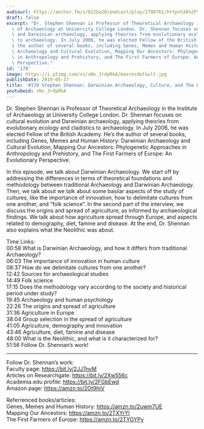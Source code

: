 ```yaml
---
audiourl: https://anchor.fm/s/822ba20/podcast/play/2788761/https%3A%2F%2Fd3ctxlq1ktw2nl.cloudfront.net%2Fproduction%2F2019-2-30%2F12145805-44100-2-efec4b9320e1f.m4a
draft: false
excerpt: "Dr. Stephen Shennan is Professor of Theoretical Archaeology in the Institute\
  \ of Archaeology at University College London. Dr. Shennan focuses on cultural evolution\
  \ and Darwinian archaeology, applying theories from evolutionary ecology and cladistics\
  \ to archaeology. In July 2006, he was elected Fellow of the British Academy. He\u2019\
  s the author of several books, including Genes, Memes and Human History: Darwinian\
  \ Archaeology and Cultural Evolution, Mapping Our Ancestors: Phylogenetic Approaches\
  \ in Anthropology and Prehistory, and The First Farmers of Europe: An Evolutionary\
  \ Perspective."
id: '178'
image: https://i.ytimg.com/vi/xNv_JrdpRkA/maxresdefault.jpg
publishDate: 2019-05-17
title: '#178 Stephen Shennan: Darwinian Archaeology, Culture, and The Origins of Agriculture'
youtubeid: xNv_JrdpRkA
---
```

<div class="timelinks">

Dr. Stephen Shennan is Professor of Theoretical Archaeology in the Institute of Archaeology at University College London. Dr. Shennan focuses on cultural evolution and Darwinian archaeology, applying theories from evolutionary ecology and cladistics to archaeology. In July 2006, he was elected Fellow of the British Academy. He’s the author of several books, including Genes, Memes and Human History: Darwinian Archaeology and Cultural Evolution, Mapping Our Ancestors: Phylogenetic Approaches in Anthropology and Prehistory, and The First Farmers of Europe: An Evolutionary Perspective.

In this episode, we talk about Darwinian Archaeology. We start off by addressing the differences in terms of theoretical foundations and methodology between traditional Archaeology and Darwinian Archaeology. Then, we talk about we talk about some basilar aspects of the study of cultures, like the importance of innovation, how to delimitate cultures from one another, and “folk science”. In the second part of the interview, we discuss the origins and spread of agriculture, as informed by archaeological findings. We talk about how agriculture spread through Europe, and aspects related to demography, diet, famine and disease. At the end, Dr. Shennan also explains what the Neolithic was about. 

Time Links:  
<time>00:58</time> What is Darwinian Archaeology, and how it differs from traditional Archaeology?  
<time>06:03</time> The importance of innovation in human culture                             
<time>08:37</time> How do we delimitate cultures from one another?                             
<time>12:42</time> Sources for archaeological studies                             
<time>14:49</time> Folk science                         
<time>17:15</time> Does the methodology vary according to the society and historical period under study?                        
<time>19:45</time> Archaeology and human psychology                
<time>22:26</time> The origins and spread of agriculture          
<time>31:36</time> Agriculture in Europe                    
<time>38:04</time> Group selection in the spread of agriculture  
<time>41:05</time> Agriculture, demography and innovation  
<time>43:46</time> Agriculture, diet, famine and disease  
<time>48:00</time> What is the Neolithic, and what is it characterized for?  
<time>51:56</time> Follow Dr. Shennan’s work!

---

Follow Dr. Shennan’s work:  
Faculty page: https://bit.ly/2JJ7nvM  
Articles on Researchgate: https://bit.ly/2Xw556c  
Academia.edu profile: https://bit.ly/2FGbEwd  
Amazon page: https://amzn.to/2Ot9hiV

Referrenced books/articles:  
Genes, Memes and Human History: https://amzn.to/2uwm7UE  
Mapping Our Ancestors: https://amzn.to/2TXYrYl  
The First Farmers of Europe: https://amzn.to/2TYGYPy
</div>

